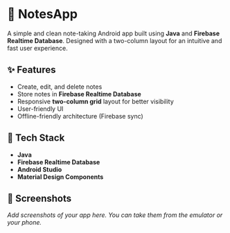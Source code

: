 # 📝 NotesApp

A simple and clean note-taking Android app built using **Java** and **Firebase Realtime Database**. Designed with a two-column layout for an intuitive and fast user experience.

## ✨ Features

- Create, edit, and delete notes
- Store notes in **Firebase Realtime Database**
- Responsive **two-column grid** layout for better visibility
- User-friendly UI
- Offline-friendly architecture (Firebase sync)

## 🚀 Tech Stack

- **Java**
- **Firebase Realtime Database**
- **Android Studio**
- **Material Design Components**

## 📸 Screenshots

_Add screenshots of your app here. You can take them from the emulator or your phone._

